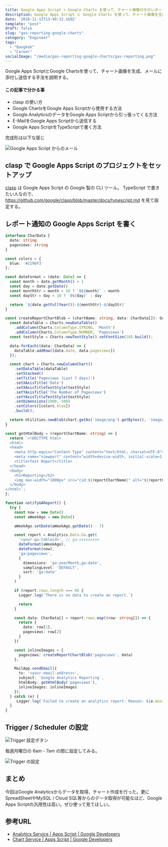```yaml
---
title: Google Apps Script + Google Charts を使って、チャート画像付きのレポートを定期的にメール送信する
description: Google Apps Script と Google Charts を使って、チャート画像を生成、メールに添付し定期的にメールを送信する手法を説明する。
date: '2018-11-13T13:40:32.169Z'
template: "post"
draft: false
slug: "gas-reporting-google-charts"
category: "Engineer"
tags:
  - "Bangkok"
  - "Career"
socialImage: "/media/gas-reporting-google-charts/gas-reporting.png"
---
```


Google Apps ScriptとGoogle Chartsを使って、チャート画像を生成、メールに添付し送信する手法を説明する。

#### この記事で分かる事

- clasp の使い方
- Google ChartsをGoogle Apps Scriptから使用する方法
- Google AnalyticsのデータをGoogle Apps Scriptから引っ張ってくる方法
- E-MailをGoogle Apps Scriptから送信する
- Google Apps ScriptをTypeScriptで書く方法

完成形は以下な感じ

<!--more-->

![Google Apps Script からのメール](/media/gas-reporting-google-charts/email-result.png)

## clasp で Google Apps Script のプロジェクトをセットアップ

[clasp](https://github.com/google/clasp) は Google Apps Script の Google 製の CLI ツール。
TypeScript で書きたい人なので、https://github.com/google/clasp/blob/master/docs/typescript.md を見て設定する。

## レポート通知の Google Apps Script を書く

```typescript
interface CharData {
  date: string
  pageviews: string
}

const colors = {
  blue: '#2196F3'
};

const dateFormat = (date: Date) => {
  const month = date.getMonth() + 1
  const day = date.getDate()
  const monthStr = month < 10 ? `0${month}` : month
  const dayStr = day < 10 ? `0${day}` : day

  return `${date.getFullYear()}-${monthStr}-${dayStr}`
}

const createReportChartBlob = (chartName: string, data: CharData[]): GoogleAppsScript.Base.Blob => {
  const dataTable = Charts.newDataTable()
    .addColumn(Charts.ColumnType.STRING, 'Month')
    .addColumn(Charts.ColumnType.NUMBER, 'Pageviews')
  const textStyle = Charts.newTextStyle().setFontSize(18).build();

  data.forEach((data: CharData) => {
    dataTable.addRow([data.date, data.pageviews])
  });

  const chart = Charts.newColumnChart()
    .setDataTable(dataTable)
    .setStacked()
    .setTitle('Pageviews (Last 7 days)')
    .setXAxisTitle('Date')
    .setXAxisTitleTextStyle(textStyle)
    .setYAxisTitle('The Number of Pageviews')
    .setYAxisTitleTextStyle(textStyle)
    .setDimensions(1000, 500)
    .setColors([colors.blue])
    .build();

  return Utilities.newBlob(chart.getAs('image/png').getBytes(), 'image/png', chartName)
}

const getHtmlBody = (reportChartName: string) => {
  return `<!DOCTYPE html>
  <html>
  <head>
    <meta http-equiv="Content-Type" content="text/html; charset=UTF-8">
    <meta name="viewport" content="width=device-width, initial-scale=1.0">
    <title>Test Report</title>
  </head>
  <body>
    <h2>Reporting</h2>
    <img max-width="1000px" src="cid:${reportChartName}" alt="${reportChartName}" />
  </body>
</html>`;
};

function notifyGAReport() {
  try {
    const now = new Date()
    const aWeekAgo = new Date()

    aWeekAgo.setDate(aWeekAgo.getDate() - 7)

    const report = Analytics.Data.Ga.get(
      '<your-ga-tableid>', // ga:xxxxxxxxx
      dateFormat(aWeekAgo),
      dateFormat(now),
      'ga:pageviews',
      {
        dimensions: 'ga:yearMonth,ga:date',
        samplingLevel: 'DEFAULT',
        sort: 'ga:date'
      }
    )

    if (report.rows.length === 0) {
      Logger.log(`There is no data to create an report.`)

      return
    }

    const data: CharData[] = report.rows.map((row: string[]) => {
      return {
        date: row[1],
        pageviews: row[2]
      }
    })

    const inlineImages = {
      pageviews: createReportChartBlob('pageviews', data)
    };

    MailApp.sendEmail({
      to: '<your-email-address>',
      subject: `Google Analytics Reporting`,
      htmlBody: getHtmlBody('pageviews'),
      inlineImages: inlineImages
    });
  } catch (e) {
     Logger.log(`Failed to create an analytics report. Reason: ${e.message}`)
  }
}
```

## Trigger / Scheduler の設定

![Trigger 設定ボタン](/media/gas-reporting-google-charts/trigger-button.png)

毎週月曜日の 6am - 7am の間に設定してみる。

![Trigger の設定](/media/gas-reporting-google-charts/trigger-configure.png)


## まとめ

今回はGoogle Analyticsからデータを取得、チャート作成を行った。更にSpreadSheetやMySQL / Cloud SQL等からのデータ取得が可能なほど、Google Apps Scriptの汎用性は高い。ぜひ使って見てほしい。

## 参考URL

- [Analytics Service | Apps Script | Google Developers](https://developers.google.com/apps-script/advanced/analytics)
- [Chart Service | Apps Script | Google Developers](https://developers.google.com/apps-script/reference/charts)
